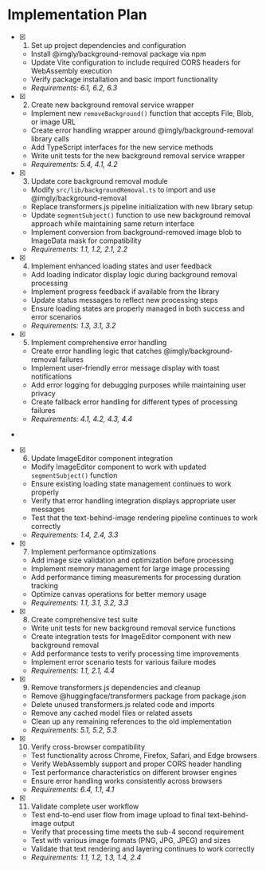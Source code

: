 # Implementation Plan

- [x] 1. Set up project dependencies and configuration

  - Install @imgly/background-removal package via npm
  - Update Vite configuration to include required CORS headers for WebAssembly execution
  - Verify package installation and basic import functionality
  - _Requirements: 6.1, 6.2, 6.3_

- [x] 2. Create new background removal service wrapper

  - Implement new `removeBackground()` function that accepts File, Blob, or image URL
  - Create error handling wrapper around @imgly/background-removal library calls
  - Add TypeScript interfaces for the new service methods
  - Write unit tests for the new background removal service wrapper
  - _Requirements: 5.4, 4.1, 4.2_

- [x] 3. Update core background removal module

  - Modify `src/lib/backgroundRemoval.ts` to import and use @imgly/background-removal
  - Replace transformers.js pipeline initialization with new library setup
  - Update `segmentSubject()` function to use new background removal approach while maintaining same return interface
  - Implement conversion from background-removed image blob to ImageData mask for compatibility
  - _Requirements: 1.1, 1.2, 2.1, 2.2_

- [x] 4. Implement enhanced loading states and user feedback

  - Add loading indicator display logic during background removal processing
  - Implement progress feedback if available from the library
  - Update status messages to reflect new processing steps
  - Ensure loading states are properly managed in both success and error scenarios
  - _Requirements: 1.3, 3.1, 3.2_

- [x] 5. Implement comprehensive error handling

  - Create error handling logic that catches @imgly/background-removal failures
  - Implement user-friendly error message display with toast notifications
  - Add error logging for debugging purposes while maintaining user privacy
  - Create fallback error handling for different types of processing failures
  - _Requirements: 4.1, 4.2, 4.3, 4.4_

-

- [x] 6. Update ImageEditor component integration

  - Modify ImageEditor component to work with updated `segmentSubject()` function
  - Ensure existing loading state management continues to work properly
  - Verify that error handling integration displays appropriate user messages
  - Test that the text-behind-image rendering pipeline continues to work correctly
  - _Requirements: 1.4, 2.4, 3.3_

- [x] 7. Implement performance optimizations

  - Add image size validation and optimization before processing
  - Implement memory management for large image processing
  - Add performance timing measurements for processing duration tracking
  - Optimize canvas operations for better memory usage
  - _Requirements: 1.1, 3.1, 3.2, 3.3_

- [x] 8. Create comprehensive test suite

  - Write unit tests for new background removal service functions
  - Create integration tests for ImageEditor component with new background removal
  - Add performance tests to verify processing time improvements
  - Implement error scenario tests for various failure modes
  - _Requirements: 1.1, 2.1, 4.4_

- [x] 9. Remove transformers.js dependencies and cleanup

  - Remove @huggingface/transformers package from package.json
  - Delete unused transformers.js related code and imports
  - Remove any cached model files or related assets
  - Clean up any remaining references to the old implementation
  - _Requirements: 5.1, 5.2, 5.3_

- [x] 10. Verify cross-browser compatibility

  - Test functionality across Chrome, Firefox, Safari, and Edge browsers
  - Verify WebAssembly support and proper CORS header handling
  - Test performance characteristics on different browser engines
  - Ensure error handling works consistently across browsers
  - _Requirements: 6.4, 1.1, 4.1_

- [x] 11. Validate complete user workflow

  - Test end-to-end user flow from image upload to final text-behind-image output
  - Verify that processing time meets the sub-4 second requirement
  - Test with various image formats (PNG, JPG, JPEG) and sizes
  - Validate that text rendering and layering continues to work correctly
  - _Requirements: 1.1, 1.2, 1.3, 1.4, 2.4_
